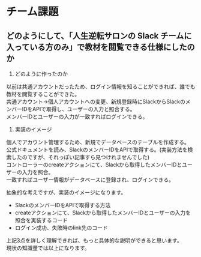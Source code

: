 # チーム課題

## どのようにして、「人生逆転サロンの Slack チームに入っている方のみ」で教材を閲覧できる仕様にしたのか

1. どのように作ったのか

  以前は共通アカウントだったため、ログイン情報を知ることができれば、誰でも教材を閲覧することができた。<br>
  共通アカウント→個人アカウントへの変更、新規登録時にSlackからSlackのメンバーIDをAPIで取得し、ユーザーの入力と照合する。<br>
  メンバーIDとユーザーの入力が一致すればログインできる。


1. 実装のイメージ

  個人でアカウント管理するため、新規でデータベースのテーブルを作成する。<br>
  公式ドキュメントを読み、SlackのメンバーIDをAPIで取得する。(実装方法を検索したのですが、それっぽい記事すら見つけれませんでした)<br>
  コントローラーのcreateアクションにて、Slackから取得したメンバーIDとユーザーの入力を照合。<br>
  一致すればユーザー情報がデータベースに登録され、ログインできる。<br>


抽象的な考えですが、実装のイメージになります。


- SlackのメンバーIDをAPIで取得する方法
- createアクションにて、Slackから取得したメンバーIDとユーザーの入力を照合を実装するコード
- ログイン成功、失敗時のlink先のコード

上記3点を詳しく理解できれば、もっと具体的な説明ができると思います。<br>
現状の知識量では以上になります。